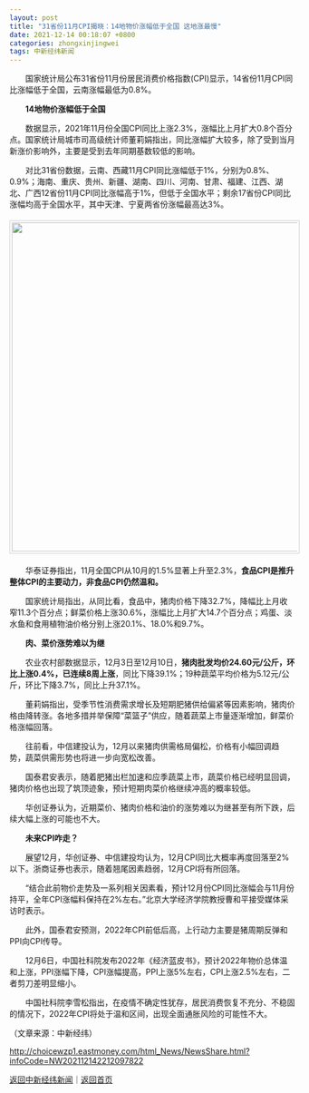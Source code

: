```yaml
---
layout: post
title: "31省份11月CPI揭晓：14地物价涨幅低于全国 这地涨最慢"
date: 2021-12-14 00:18:07 +0800
categories: zhongxinjingwei
tags: 中新经纬新闻
---
```

<p>　　国家统计局公布31省份11月份居民消费价格指数(CPI)显示，14省份11月CPI同比涨幅低于全国，云南涨幅最低为0.8%。</p><p>　　<strong>14地物价涨幅低于全国</strong></p><p>　　数据显示，2021年11月份全国CPI同比上涨2.3%，涨幅比上月扩大0.8个百分点。国家统计局城市司高级统计师董莉娟指出，同比涨幅扩大较多，除了受到当月新涨价影响外，主要是受到去年同期基数较低的影响。</p><p>　　对比31省份数据，云南、西藏11月CPI同比涨幅低于1%，分别为0.8%、0.9%；海南、重庆、贵州、新疆、湖南、四川、河南、甘肃、福建、江西、湖北、广西12省份11月CPI同比涨幅高于1%，但低于全国水平；剩余17省份CPI同比涨幅均高于全国水平，其中天津、宁夏两省份涨幅最高达3%。</p><center><img src="https://dfscdn.dfcfw.com/download/D24979364958897131673.jpg" width="580" emheight="1235" style="border:#d1d1d1 1px solid;padding:3px;margin:5px 0;" /></center><p>　　华泰证券指出，11月全国CPI从10月的1.5%显著上升至2.3%，<strong>食品CPI是推升整体CPI的主要动力，非食品CPI仍然温和。</strong></p><p>　　国家统计局指出，从同比看，食品中，猪肉价格下降32.7%，降幅比上月收窄11.3个百分点；鲜菜价格上涨30.6%，涨幅比上月扩大14.7个百分点；鸡蛋、淡水鱼和食用植物油价格分别上涨20.1%、18.0%和9.7%。</p><p>　　<strong>肉、菜价涨势难以为继</strong></p><p>　　农业农村部数据显示，12月3日至12月10日，<strong>猪肉批发均价24.60元/公斤，环比上涨0.4%，已连续8周上涨</strong>，同比下降39.1%；19种蔬菜平均价格为5.12元/公斤，环比下降3.7%，同比上升37.1%。</p><p>　　董莉娟指出，受季节性消费需求增长及短期肥猪供给偏紧等因素影响，猪肉价格由降转涨。各地多措并举保障“菜篮子”供应，随着蔬菜上市量逐渐增加，鲜菜价格涨幅回落。</p><p>　　往前看，中信建投认为，12月以来猪肉供需格局偏松，价格有小幅回调趋势，蔬菜供需形势也将进一步向宽松改善。</p><p>　　国泰君安表示，随着肥猪出栏加速和应季蔬菜上市，蔬菜价格已经明显回调，猪肉价格也出现了筑顶迹象，预计短期肉菜价格继续冲高的概率较低。</p><p>　　华创证券认为，近期菜价、猪肉价格和油价的涨势难以为继甚至有所下跌，后续大幅上涨的可能也不大。</p><p>　　<strong>未来CPI咋走？</strong></p><p>　　展望12月，华创证券、中信建投均认为，12月CPI同比大概率再度回落至2%以下。浙商证券也表示，随着翘尾因素趋弱，12月CPI将有所回落。</p><p>　　“结合此前物价走势及一系列相关因素看，预计12月份CPI同比涨幅会与11月份持平，全年CPI涨幅料保持在2%左右。”北京大学经济学院教授曹和平接受媒体采访时表示。</p><p>　　此外，国泰君安预测，2022年CPI前低后高，上行动力主要是猪周期反弹和PPI向CPI传导。</p><p>　　12月6日，中国社科院发布2022年《经济蓝皮书》，预计2022年物价总体温和上涨，PPI涨幅下降，CPI涨幅提高，PPI上涨5%左右，CPI上涨2.5%左右，二者剪刀差明显缩小。</p><p>　　中国社科院李雪松指出，在疫情不确定性犹存，居民消费恢复不充分、不稳固的情况下，2022年CPI将处于温和区间，出现全面通胀风险的可能性不大。</p><p class="em_media">（文章来源：中新经纬）</p>

<http://choicewzp1.eastmoney.com/html_News/NewsShare.html?infoCode=NW202112142212097822>

[返回中新经纬新闻](//finews.withounder.com/zhongxinjingwei/)｜[返回首页](//finews.withounder.com/)